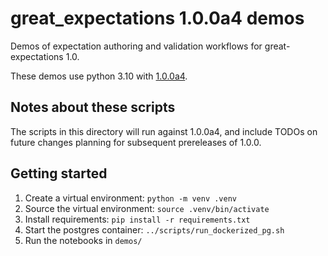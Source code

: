 # great_expectations 1.0.0a4 demos

Demos of expectation authoring and validation workflows for great-expectations 1.0.

These demos use python 3.10 with [1.0.0a4](https://pypi.org/project/great-expectations/1.0.0a4/).

## Notes about these scripts
The scripts in this directory will run against 1.0.0a4, and include TODOs on future changes planning for subsequent prereleases of 1.0.0.

## Getting started
1. Create a virtual environment: `python -m venv .venv`
1. Source the virtual environment: `source .venv/bin/activate`
1. Install requirements: `pip install -r requirements.txt`
1. Start the postgres container: `../scripts/run_dockerized_pg.sh`
1. Run the notebooks in `demos/`
